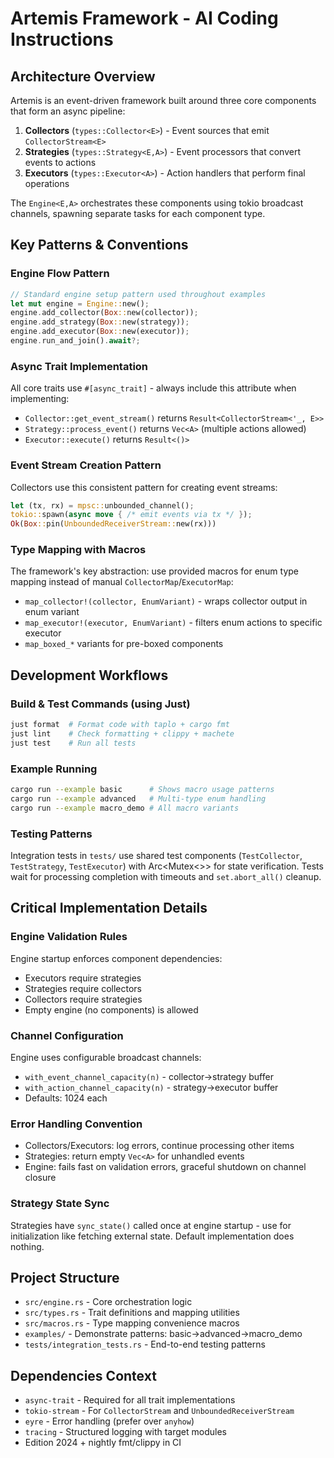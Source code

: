 # Artemis Framework - AI Coding Instructions

## Architecture Overview

Artemis is an event-driven framework built around three core components that form an async pipeline:

1. **Collectors** (`types::Collector<E>`) - Event sources that emit `CollectorStream<E>` 
2. **Strategies** (`types::Strategy<E,A>`) - Event processors that convert events to actions
3. **Executors** (`types::Executor<A>`) - Action handlers that perform final operations

The `Engine<E,A>` orchestrates these components using tokio broadcast channels, spawning separate tasks for each component type.

## Key Patterns & Conventions

### Engine Flow Pattern
```rust
// Standard engine setup pattern used throughout examples
let mut engine = Engine::new();
engine.add_collector(Box::new(collector));
engine.add_strategy(Box::new(strategy));  
engine.add_executor(Box::new(executor));
engine.run_and_join().await?;
```

### Async Trait Implementation
All core traits use `#[async_trait]` - always include this attribute when implementing:
- `Collector::get_event_stream()` returns `Result<CollectorStream<'_, E>>`
- `Strategy::process_event()` returns `Vec<A>` (multiple actions allowed)
- `Executor::execute()` returns `Result<()>`

### Event Stream Creation Pattern
Collectors use this consistent pattern for creating event streams:
```rust
let (tx, rx) = mpsc::unbounded_channel();
tokio::spawn(async move { /* emit events via tx */ });
Ok(Box::pin(UnboundedReceiverStream::new(rx)))
```

### Type Mapping with Macros
The framework's key abstraction: use provided macros for enum type mapping instead of manual `CollectorMap`/`ExecutorMap`:

- `map_collector!(collector, EnumVariant)` - wraps collector output in enum variant
- `map_executor!(executor, EnumVariant)` - filters enum actions to specific executor
- `map_boxed_*` variants for pre-boxed components

## Development Workflows

### Build & Test Commands (using Just)
```bash
just format  # Format code with taplo + cargo fmt
just lint    # Check formatting + clippy + machete  
just test    # Run all tests
```

### Example Running
```bash
cargo run --example basic      # Shows macro usage patterns
cargo run --example advanced   # Multi-type enum handling
cargo run --example macro_demo # All macro variants
```

### Testing Patterns
Integration tests in `tests/` use shared test components (`TestCollector`, `TestStrategy`, `TestExecutor`) with Arc<Mutex<>> for state verification. Tests wait for processing completion with timeouts and `set.abort_all()` cleanup.

## Critical Implementation Details

### Engine Validation Rules
Engine startup enforces component dependencies:
- Executors require strategies
- Strategies require collectors  
- Collectors require strategies
- Empty engine (no components) is allowed

### Channel Configuration
Engine uses configurable broadcast channels:
- `with_event_channel_capacity(n)` - collector→strategy buffer
- `with_action_channel_capacity(n)` - strategy→executor buffer
- Defaults: 1024 each

### Error Handling Convention
- Collectors/Executors: log errors, continue processing other items
- Strategies: return empty `Vec<A>` for unhandled events
- Engine: fails fast on validation errors, graceful shutdown on channel closure

### Strategy State Sync
Strategies have `sync_state()` called once at engine startup - use for initialization like fetching external state. Default implementation does nothing.

## Project Structure
- `src/engine.rs` - Core orchestration logic
- `src/types.rs` - Trait definitions and mapping utilities  
- `src/macros.rs` - Type mapping convenience macros
- `examples/` - Demonstrate patterns: basic→advanced→macro_demo
- `tests/integration_tests.rs` - End-to-end testing patterns

## Dependencies Context
- `async-trait` - Required for all trait implementations
- `tokio-stream` - For `CollectorStream` and `UnboundedReceiverStream`
- `eyre` - Error handling (prefer over `anyhow`)
- `tracing` - Structured logging with target modules
- Edition 2024 + nightly fmt/clippy in CI
